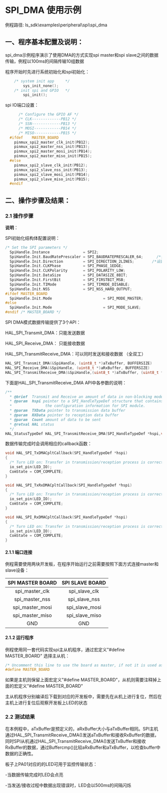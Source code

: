 # SPI_DMA 使用示例

例程路径: ls_sdk\examples\peripheral\spi\spi_dma

## 一、程序基本配置及说明：

spi_dma示例程序演示了使用DMA的方式实现spi master和spi slave之间的数据传输，例程以100ms的间隔传输10组数据

程序开始时先进行系统初始化和spi初始化：

```c
	/* system init app     */
        sys_init_none();
  	/* init spi and GPIO   */
        spi_init();
```

spi IO端口设置：

```C
      /* Configure the GPIO AF */
      /* CLK-------------PB12 */	
      /* SSN-------------PB13 */	
      /* MOSI------------PB14 */	
      /* MISO------------PB15 */	
  #ifdef 	MASTER_BOARD
    pinmux_spi2_master_clk_init(PB12);
    pinmux_spi2_master_nss_init(PB13);
    pinmux_spi2_master_mosi_init(PB14);
    pinmux_spi2_master_miso_init(PB15);
  #else
    pinmux_spi2_slave_clk_init(PB12);
    pinmux_spi2_slave_nss_init(PB13);
    pinmux_spi2_slave_mosi_init(PB14);
    pinmux_spi2_slave_miso_init(PB15);
  #endif
```

## 二、操作步骤及结果：

### 2.1 操作步骤

**说明**：

SPI初始化结构体配置说明：

```C
/* Set the SPI parameters */
  SpiHandle.Instance               = SPI2;   						          /*选择SPI Instance */
  SpiHandle.Init.BaudRatePrescaler = SPI_BAUDRATEPRESCALER_64;		/*设置时钟分频因子，fpclk/分频数=fSCK */
  SpiHandle.Init.Direction         = SPI_DIRECTION_2LINES;        /*设置SPI的单双向模式 */
  SpiHandle.Init.CLKPhase          = SPI_PHASE_1EDGE;				      /*设置时钟相位，可选奇/偶数边沿采样 */
  SpiHandle.Init.CLKPolarity       = SPI_POLARITY_LOW;				    /*设置时钟极性CPOL，可选高/低电平*/
  SpiHandle.Init.DataSize          = SPI_DATASIZE_8BIT;				    /*设置SPI的数据帧长度，可选8/16位 */
  SpiHandle.Init.FirstBit          = SPI_FIRSTBIT_MSB;				    /*设置MSB/LSB先行 */
  SpiHandle.Init.TIMode            = SPI_TIMODE_DISABLE;			    /*指定是否启用TI模式 */
  SpiHandle.Init.NSS               = SPI_NSS_HARD_OUTPUT;			    /*设置NSS引脚由SPI硬件控制还是软件控制*/
#ifdef MASTER_BOARD
  SpiHandle.Init.Mode 						= SPI_MODE_MASTER;		          /*设置SPI的主/从机模式 */
#else
  SpiHandle.Init.Mode						= SPI_MODE_SLAVE;
#endif /* MASTER_BOARD */
```

SPI DMA模式数据传输提供了3个API：

HAL_SPI_Transmit_DMA：只能发送数据

HAL_SPI_Receive_DMA：  只能接收数据

HAL_SPI_TransmitReceive_DMA：可以同时发送和接收数据 （全双工）

```c
HAL_SPI_Transmit_DMA(&SpiHandle, (uint8_t *)aTxBuffer, BUFFERSIZE)
HAL_SPI_Receive_DMA(&SpiHandle, (uint8_t *)aRxBuffer, BUFFERSIZE)
HAL_SPI_TransmitReceive_DMA(&SpiHandle,(uint8_t *)aTxBuffer, (uint8_t *)aRxBuffer,BUFFERSIZE)
```

下面是HAL_SPI_TransmitReceive_DMA  API中各参数的说明：

```c
/**
  * @brief  Transmit and Receive an amount of data in non-blocking mode with DMA.
  * @param  hspi pointer to a SPI_HandleTypeDef structure that contains
  *               the configuration information for SPI module.
  * @param  TXData pointer to transmission data buffer
  * @param  RXData pointer to reception data buffer
  * @param  Count amount of data to be sent
  * @retval HAL status
  */
HAL_StatusTypeDef HAL_SPI_TransmitReceive_DMA(SPI_HandleTypeDef *hspi,void *TX_Data,void *RX_Data,uint16_t Count)


```

数据传输完成时会调用相应的callback函数：

```c
void HAL_SPI_TxDMACpltCallback(SPI_HandleTypeDef *hspi)
{
  /* Turn LED on: Transfer in transmission/reception process is correct */
  io_set_pin(LED_IO);
  ComState = COM_COMPLETE;
}

void HAL_SPI_TxRxDMACpltCallback(SPI_HandleTypeDef *hspi) 
{
  /* Turn LED on: Transfer in transmission/reception process is correct */
  io_set_pin(LED_IO);
  ComState = COM_COMPLETE;
}

void HAL_SPI_RxDMACpltCallback(SPI_HandleTypeDef *hspi) 
{
  /* Turn LED on: Transfer in transmission/reception process is correct */
  io_set_pin(LED_IO);
  ComState = COM_COMPLETE;
}
```



#### 2.1.1 端口连接

例程需要使用两块开发板，在程序开始运行之前需要按照下面方式连接master和slave设备：

| SPI MASTER BOARD | SPI SLAVE BOARD |
| :--------------: | :-------------: |
|  spi_master_clk  |  spi_slave_clk  |
|  spi_master_nss  |  spi_slave_nss  |
| spi_master_mosi  | spi_slave_mosi  |
| spi_master_miso  | spi_slave_miso  |
|       GND        |       GND       |

#### 2.1.2  运行程序

例程使用同一套代码实现spi主从机程序，通过宏定义"#define MASTER_BOARD" 选择主从机：

```c
/* Uncomment this line to use the board as master, if not it is used as slave */
#define MASTER_BOARD
```

 如果是主机则保留上面宏定义"#define MASTER_BOARD"，从机则需要注释掉上面的宏定义"#define MASTER_BOARD"

主从机程序分别编译后下载到对应的开发板中，需要先在从机上进行复位，然后在主机上进行复位后观察开发板上LED的状态

### 2.2 测试结果

在本例程中，aTxBuffer是预定义的，aRxBuffer大小与aTxBuffer相同。SPI主机通过HAL_SPI_TransmitReceive_DMA()发送aTxBuffer和接收RxBuffer的数据，同时SPI从机通过HAL_SPI_TransmitReceive_DMA()发送TxBuffer和接收RxBuffer的数据，通过Buffercmp()比较aRxBuffer和aTxBuffer，以检查buffer中数据的正确性。 

板子上PA01对应的的LED可用于监控传输状态：

-当数据传输完成时LED会点亮

-当发送/接收过程中数据出现错误时，LED会以500ms的间隔闪烁